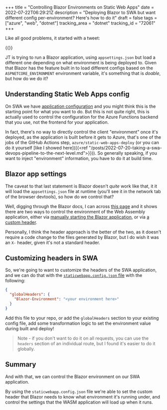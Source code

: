+++
title = "Controlling Blazor Environments on Static Web Apps"
date = 2022-07-22T06:29:21Z
description = "Deploying Blazor to SWA but want different config per-environment? Here's how to do it"
draft = false
tags = ["azure", "web", "dotnet"]
tracking_area = "dotnet"
tracking_id = "72061"
+++

Like all good problems, it started with a tweet:

{{<tweet user="turtleonabike" id="1549998674557947905">}}

JT is trying to run a Blazor application, using `appsettings.json` but load a different one depending on what environment is being deployed to. Given that Blazor has the feature built in to load different configs based on the `ASPNETCORE_ENVIRONMENT` environment variable, it's something that is _doable_, but how do we do it?

## Understanding Static Web Apps config

On SWA we have [application configuration](https://docs.microsoft.com/azure/static-web-apps/application-settings?{{<cda>}}) and you might think this is the starting point for what you want to do. But this is not quite right, this is actually used to control the configuration for the Azure Functions backend that you use, not the frontend for your application.

In fact, there's no way to directly control the client "environment" once it's deployed, as the application is built before it gets to Azure, that's one of the jobs of the GitHub Actions step, `azure/static-web-apps-deploy` (or you can do it yourself [like I showed here]({{<ref "/posts/2022-07-20-taking-a-swa-devops-pipeline-to-the-next-level.md">}})). So generally speaking, if you want to inject "environment" information, you have to do it at build time.

## Blazor app settings

The caveat to that last statement is Blazor doesn't _quite_ work like that, it it will load the `appsettings.json` file at runtime (you'll see it in the network tab of the browser devtools), so how do we control that?

Well, digging through the Blazor docs, I can across [this page](https://docs.microsoft.com/aspnet/core/blazor/fundamentals/environments?view=aspnetcore-6.0&{{<cda>}}) and it shows there are two ways to control the environment of the Web Assembly application, either via [manually starting the Blazor application](https://docs.microsoft.com/aspnet/core/blazor/fundamentals/environments?view=aspnetcore-6.0&{{<cda>}}#set-the-environment-via-startup-configuration), or via [a custom header](https://docs.microsoft.com/aspnet/core/blazor/fundamentals/environments?view=aspnetcore-6.0&{{<cda>}}#set-the-environment-via-header).

Personally, I think the header approach is the better of the two, as it doesn't require a code change to the files generated by Blazor, but I do wish it was an `X-` header, given it's not a standard header.

## Customizing headers in SWA

So, we're going to want to customize the headers of the SWA application, and we can do that with the [`staticwebapp.config.json` file](https://docs.microsoft.com/azure/static-web-apps/configuration?{{<cda>}}) with the following:

```json
{
  "globalHeaders": {
    "Blazor-Environment": "<your environment here>"
  }
}
```

Add this file to your repo, or add the `globalHeaders` section to your existing config file, add some transformation logic to set the environment value during built and deploy!

> Note - if you don't want to do it on all requests, you can use the `headers` section of an individual route, but I found it's easier to do it globally.

## Summary

And with that, we can control the Blazor environment on our SWA application.

By using the `staticwebapp.config.json` file we're able to set the custom header that Blazor needs to know what environment it's running under, and control the settings that the WASM application will load up when it runs.

